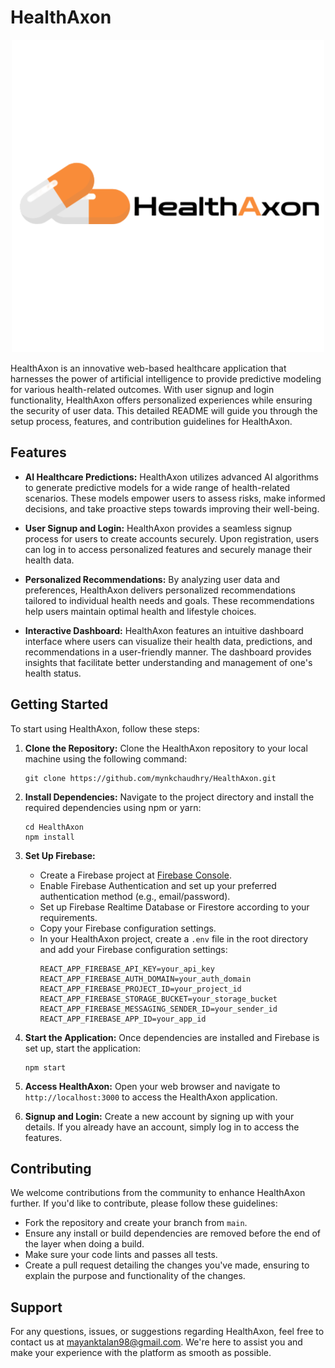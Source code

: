 # HealthAxon

<div style="text-align:center;">
    <img src="public/assets/logo.png" alt="HealthAxon Logo">
</div>


HealthAxon is an innovative web-based healthcare application that harnesses the power of artificial intelligence to provide predictive modeling for various health-related outcomes. With user signup and login functionality, HealthAxon offers personalized experiences while ensuring the security of user data. This detailed README will guide you through the setup process, features, and contribution guidelines for HealthAxon.

## Features

- **AI Healthcare Predictions:** HealthAxon utilizes advanced AI algorithms to generate predictive models for a wide range of health-related scenarios. These models empower users to assess risks, make informed decisions, and take proactive steps towards improving their well-being.

- **User Signup and Login:** HealthAxon provides a seamless signup process for users to create accounts securely. Upon registration, users can log in to access personalized features and securely manage their health data.

- **Personalized Recommendations:** By analyzing user data and preferences, HealthAxon delivers personalized recommendations tailored to individual health needs and goals. These recommendations help users maintain optimal health and lifestyle choices.

- **Interactive Dashboard:** HealthAxon features an intuitive dashboard interface where users can visualize their health data, predictions, and recommendations in a user-friendly manner. The dashboard provides insights that facilitate better understanding and management of one's health status.

## Getting Started

To start using HealthAxon, follow these steps:

1. **Clone the Repository:** Clone the HealthAxon repository to your local machine using the following command:
   ```
   git clone https://github.com/mynkchaudhry/HealthAxon.git
   ```

2. **Install Dependencies:** Navigate to the project directory and install the required dependencies using npm or yarn:
   ```
   cd HealthAxon
   npm install
   ```

3. **Set Up Firebase:** 
   - Create a Firebase project at [Firebase Console](https://console.firebase.google.com/).
   - Enable Firebase Authentication and set up your preferred authentication method (e.g., email/password).
   - Set up Firebase Realtime Database or Firestore according to your requirements.
   - Copy your Firebase configuration settings.
   - In your HealthAxon project, create a `.env` file in the root directory and add your Firebase configuration settings:
     ```
     REACT_APP_FIREBASE_API_KEY=your_api_key
     REACT_APP_FIREBASE_AUTH_DOMAIN=your_auth_domain
     REACT_APP_FIREBASE_PROJECT_ID=your_project_id
     REACT_APP_FIREBASE_STORAGE_BUCKET=your_storage_bucket
     REACT_APP_FIREBASE_MESSAGING_SENDER_ID=your_sender_id
     REACT_APP_FIREBASE_APP_ID=your_app_id
     ```

4. **Start the Application:** Once dependencies are installed and Firebase is set up, start the application:
   ```
   npm start
   ```

5. **Access HealthAxon:** Open your web browser and navigate to `http://localhost:3000` to access the HealthAxon application.

6. **Signup and Login:** Create a new account by signing up with your details. If you already have an account, simply log in to access the features.

## Contributing

We welcome contributions from the community to enhance HealthAxon further. If you'd like to contribute, please follow these guidelines:

- Fork the repository and create your branch from `main`.
- Ensure any install or build dependencies are removed before the end of the layer when doing a build.
- Make sure your code lints and passes all tests.
- Create a pull request detailing the changes you've made, ensuring to explain the purpose and functionality of the changes.

## Support

For any questions, issues, or suggestions regarding HealthAxon, feel free to contact us at mayanktalan98@gmail.com. We're here to assist you and make your experience with the platform as smooth as possible.



